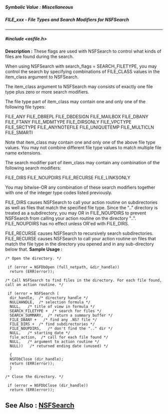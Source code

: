 ##### Symbolic Value : Miscellaneous
##### FILE_xxx - File Types and Search Modifiers for NSFSearch
---
##### #include <osfile.h>
**Description :**
These flags are used with NSFSearch to control what kinds of files are found 
during the search.

When using NSFSearch with search_flags = SEARCH_FILETYPE, you may control the 
search by specifying combinations of FILE_CLASS values in the item_class 
argument to NSFSearch.

The item_class argument to NSFSearch may consists of exactly one file type plus 
zero or more search modifiers.

The file type part of item_class may contain one and only one of the following 
file types:

FILE_ANY
FILE_DBREPL
FILE_DBDESIGN
FILE_MAILBOX
FILE_DBANY
FILE_FTANY
FILE_MDMTYPE
FILE_DIRSONLY
FILE_VPCTYPE
FILE_SRCTYPE
FILE_ANYNOTEFILE
FILE_UNIQUETEMP
FILE_MULTICLN
FILE_SMARTI

Note that item_class may contain one and only one of the above file type 
values. You may not combine different file type values to match multiple file 
name extensions.

The search modifier part of item_class may contain any combination of the 
following search modifiers:

FILE_DIRS
FILE_NOUPDIRS
FILE_RECURSE
FILE_LINKSONLY

You may bitwise-OR any combination of these search modifiers together with one 
of the integer type codes listed previously.

FILE_DIRS causes NSFSearch to call your action routine on subdirectories as 
well as files that match the specified file type.  Since the ".." directory is 
treated as a subdirectory, you may OR in FILE_NOUPDIRS to prevent NSFSearch 
from calling your action routine on the directory "..". FILE_NOUPDIRS has no 
effect unless OR'ed with FILE_DIRS.
 
FILE_RECURSE causes NSFSearch to recursively search subdirectories. 
FILE_RECURSE causes NSFSearch to call your action routine on files that match 
the file type in the directory you opened and in any sub-directory below that.
**Sample Usage :**
```
/* Open the directory. */

 if (error = NSFDbOpen (full_netpath, &dir_handle))
  return (ERR(error));

/* Call NSFSearch to find files in the directory. For each file found, 
call an action routine. */

 if (error = NSFSearch (
  dir_handle,  /* directory handle */
  NULLHANDLE,  /* selection formula */
  NULL,   /* title of view in formula */
  SEARCH_FILETYPE +  /* search for files */
  SEARCH_SUMMARY,  /* return a summary buffer */
  FILE_DBANY +   /* find any .NS? file */
  FILE_DIRS +  /* find subdirectories */
  FILE_NOUPDIRS,   /* don't find the ".." dir */
  NULL,   /* starting date */
  file_action,  /* call for each file found */
  NULL,   /* argument to action routine */
  NULL))   /* returned ending date (unused) */

  {
  NSFDbClose (dir_handle);
  return (ERR(error));
  }

/* Close the directory. */

 if (error = NSFDbClose (dir_handle))
  return (ERR(error));
```
**See Also :**
[NSFSearch](D:/md_files/NSFSearch.md)
---
